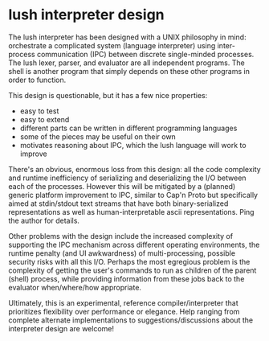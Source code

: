 lush interpreter design
=======================
The lush interpreter has been designed with a UNIX philosophy in mind:
orchestrate a complicated system (language interpreter) using inter-process
communication (IPC) between discrete single-minded processes.  The lush lexer,
parser, and evaluator are all independent programs.  The shell is another
program that simply depends on these other programs in order to function.

This design is questionable, but it has a few nice properties:
 - easy to test
 - easy to extend
 - different parts can be written in different programming languages
 - some of the pieces may be useful on their own
 - motivates reasoning about IPC, which the lush language will work to improve

There's an obvious, enormous loss from this design: all the code complexity and
runtime inefficiency of serializing and deserializing the I/O between each of
the processes.  However this will be mitigated by a (planned) generic platform
improvement to IPC, similar to Cap'n Proto but specifically aimed at
stdin/stdout text streams that have both binary-serialized representations as
well as human-interpretable ascii representations.  Ping the author for
details.

Other problems with the design include the increased complexity of supporting
the IPC mechanism across different operating environments, the runtime penalty
(and UI awkwardness) of multi-processing, possible security risks with all this
I/O.  Perhaps the most egregious problem is the complexity of getting the
user's commands to run as children of the parent (shell) process, while
providing information from these jobs back to the evaluator when/where/how
appropriate.

Ultimately, this is an experimental, reference compiler/interpreter that
prioritizes flexibility over performance or elegance.  Help ranging from
complete alternate implementations to suggestions/discussions about the
interpreter design are welcome!

